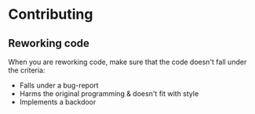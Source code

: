 # Contributing

## Reworking code
When you are reworking code, make sure that the code doesn't fall under the criteria:
- Falls under a bug-report
- Harms the original programming & doesn't fit with style
- Implements a backdoor
